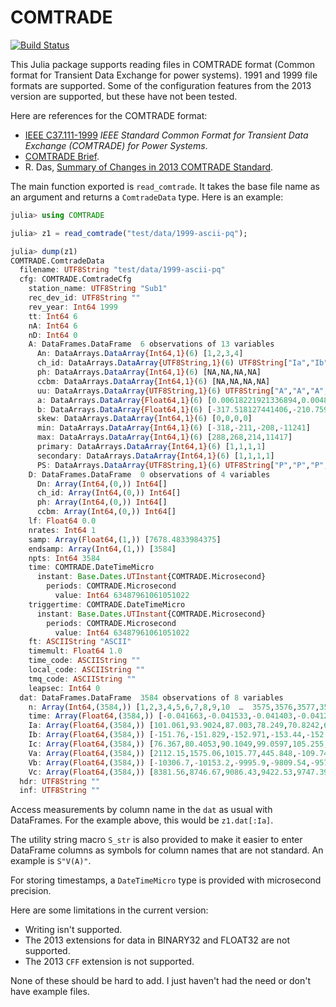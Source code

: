 # COMTRADE

[![Build Status](https://travis-ci.org/tshort/COMTRADE.jl.svg?branch=master)](https://travis-ci.org/tshort/COMTRADE.jl)

This Julia package supports reading files in COMTRADE format (Common format for
Transient Data Exchange for power systems). 1991 and 1999 file formats are
supported. Some of the configuration features from the 2013 version are
supported, but these have not been tested.

Here are references for the COMTRADE format:

* [IEEE C37.111-1999](http://ieeexplore.ieee.org/xpl/articleDetails.jsp?arnumber=798772&filter=AND(p_Publication_Number:6491))
  *IEEE Standard Common Format for Transient Data Exchange (COMTRADE) for Power Systems*.
* [COMTRADE Brief](https://www.naspi.org/Badger/content/File/FileService.aspx?fileID=07A0DC42960E0C306958C4AEC991884C).
* R. Das, [Summary of Changes in 2013 COMTRADE Standard](http://www.pes-psrc.org/Reports/MCpresentations/Summary%20of%20Changes%20in%202013%20COMTRADE%20Standard_rev1.pdf).

The main function exported is `read_comtrade`. It takes the base file name as an
argument and returns a `ComtradeData` type. Here is an example:

```julia
julia> using COMTRADE

julia> z1 = read_comtrade("test/data/1999-ascii-pq");

julia> dump(z1)
COMTRADE.ComtradeData
  filename: UTF8String "test/data/1999-ascii-pq"
  cfg: COMTRADE.ComtradeCfg
    station_name: UTF8String "Sub1"
    rec_dev_id: UTF8String ""
    rev_year: Int64 1999
    tt: Int64 6
    nA: Int64 6
    nD: Int64 0
    A: DataFrames.DataFrame  6 observations of 13 variables
      An: DataArrays.DataArray{Int64,1}(6) [1,2,3,4]
      ch_id: DataArrays.DataArray{UTF8String,1}(6) UTF8String["Ia","Ib","Ic","Va"]
      ph: DataArrays.DataArray{Int64,1}(6) [NA,NA,NA,NA]
      ccbm: DataArrays.DataArray{Int64,1}(6) [NA,NA,NA,NA]
      uu: DataArrays.DataArray{UTF8String,1}(6) UTF8String["A","A","A","V"]
      a: DataArrays.DataArray{Float64,1}(6) [0.00618221921336894,0.00488201670743981,0.00430520193917411,0.231206244021046]
      b: DataArrays.DataArray{Float64,1}(6) [-317.518127441406,-210.759567260742,-207.621368408203,-11241.396484375]
      skew: DataArrays.DataArray{Int64,1}(6) [0,0,0,0]
      min: DataArrays.DataArray{Int64,1}(6) [-318,-211,-208,-11241]
      max: DataArrays.DataArray{Int64,1}(6) [288,268,214,11417]
      primary: DataArrays.DataArray{Int64,1}(6) [1,1,1,1]
      secondary: DataArrays.DataArray{Int64,1}(6) [1,1,1,1]
      PS: DataArrays.DataArray{UTF8String,1}(6) UTF8String["P","P","P","P"]
    D: DataFrames.DataFrame  0 observations of 4 variables
      Dn: Array(Int64,(0,)) Int64[]
      ch_id: Array(Int64,(0,)) Int64[]
      ph: Array(Int64,(0,)) Int64[]
      ccbm: Array(Int64,(0,)) Int64[]
    lf: Float64 0.0
    nrates: Int64 1
    samp: Array(Float64,(1,)) [7678.4833984375]
    endsamp: Array(Int64,(1,)) [3584]
    npts: Int64 3584
    time: COMTRADE.DateTimeMicro
      instant: Base.Dates.UTInstant{COMTRADE.Microsecond}
        periods: COMTRADE.Microsecond
          value: Int64 63487961061051022
    triggertime: COMTRADE.DateTimeMicro
      instant: Base.Dates.UTInstant{COMTRADE.Microsecond}
        periods: COMTRADE.Microsecond
          value: Int64 63487961061051022
    ft: ASCIIString "ASCII"
    timemult: Float64 1.0
    time_code: ASCIIString ""
    local_code: ASCIIString ""
    tmq_code: ASCIIString ""
    leapsec: Int64 0
  dat: DataFrames.DataFrame  3584 observations of 8 variables
    n: Array(Int64,(3584,)) [1,2,3,4,5,6,7,8,9,10  …  3575,3576,3577,3578,3579,3580,3581,3582,3583,3584]
    time: Array(Float64,(3584,)) [-0.041663,-0.041533,-0.041403,-0.041273,-0.041142,-0.041012,-0.040882,-0.040752,-0.040621,-0.040491  …  0.423793,0.423923,0.424054,0.424184,0.424314,0.424444,0.424575,0.424705,0.424835,0.424965]
    Ia: Array(Float64,(3584,)) [101.061,93.9024,87.003,78.249,70.8242,62.0701,54.1074,43.2329,35.5422,25.7249  …  269.502,264.995,258.893,255.444,249.076,242.183,233.429,228.65,217.776,207.964]
    Ib: Array(Float64,(3584,)) [-151.76,-151.829,-152.971,-153.44,-152.166,-150.691,-151.697,-150.96,-148.475,-146.258  …  -151.829,-148.607,-147.869,-143.71,-142.699,-138.877,-137.534,-133.438,-129.611,-125.588]
    Ic: Array(Float64,(3584,)) [76.367,80.4053,90.1049,99.0597,105.255,113.271,119.131,125.997,134.349,137.514  …  -116.17,-114.013,-110.716,-106.673,-101.692,-97.5847,-91.3895,-83.5756,-78.1209,-68.559]
    Va: Array(Float64,(3584,)) [2112.15,1575.06,1015.77,445.848,-109.741,-679.895,-1257.22,-1809.11,-2353.6,-2868.96  …  7203.08,6720.55,6223.69,5704.63,5167.31,4630.22,4092.9,3559.5,3025.88,2510.52]
    Vb: Array(Float64,(3584,)) [-10306.7,-10153.2,-9995.9,-9809.54,-9579.07,-9330.59,-9030.6,-8698.06,-8332.5,-7926.52  …  -6946.67,-6913.88,-6884.55,-6870.0,-6862.61,-6873.7,-6891.94,-6902.8,-6921.04,-6906.49]
    Vc: Array(Float64,(3584,)) [8381.56,8746.67,9086.43,9422.53,9747.39,10046.9,10346.4,10594.7,10810.3,10993.0  …  -602.716,-201.016,222.637,708.493,1216.04,1749.2,2271.38,2812.12,3345.29,3849.17]
  hdr: UTF8String ""
  inf: UTF8String ""

```

Access measurements by column name in the `dat` as usual with DataFrames. For 
the example above, this would be `z1.dat[:Ia]`.

The utility string macro `S_str` is also provided to make it easier to enter
DataFrame columns as symbols for column names that are not standard. An example
is `S"V(A)"`.

For storing timestamps, a `DateTimeMicro` type is provided with microsecond 
precision.

Here are some limitations in the current version:

* Writing isn't supported.
* The 2013 extensions for data in BINARY32 and FLOAT32 are not supported.
* The 2013 `CFF` extension is not supported.

None of these should be hard to add. I just haven't had the need or don't have
example files.

